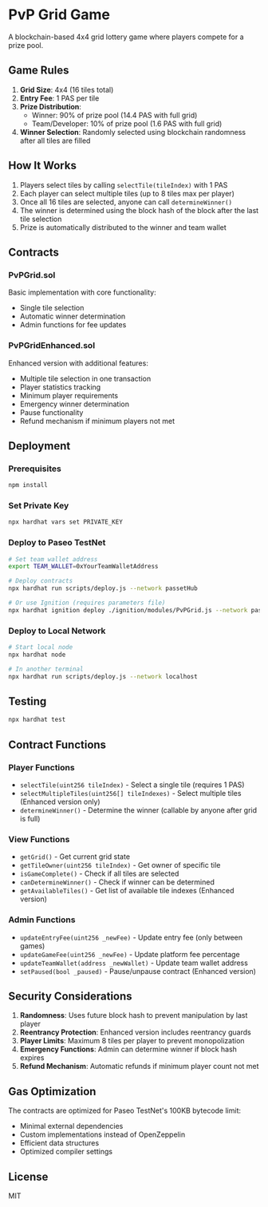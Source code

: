 # PvP Grid Game

A blockchain-based 4x4 grid lottery game where players compete for a prize pool.

## Game Rules

1. **Grid Size**: 4x4 (16 tiles total)
2. **Entry Fee**: 1 PAS per tile
3. **Prize Distribution**: 
   - Winner: 90% of prize pool (14.4 PAS with full grid)
   - Team/Developer: 10% of prize pool (1.6 PAS with full grid)
4. **Winner Selection**: Randomly selected using blockchain randomness after all tiles are filled

## How It Works

1. Players select tiles by calling `selectTile(tileIndex)` with 1 PAS
2. Each player can select multiple tiles (up to 8 tiles max per player)
3. Once all 16 tiles are selected, anyone can call `determineWinner()`
4. The winner is determined using the block hash of the block after the last tile selection
5. Prize is automatically distributed to the winner and team wallet

## Contracts

### PvPGrid.sol
Basic implementation with core functionality:
- Single tile selection
- Automatic winner determination
- Admin functions for fee updates

### PvPGridEnhanced.sol
Enhanced version with additional features:
- Multiple tile selection in one transaction
- Player statistics tracking
- Minimum player requirements
- Emergency winner determination
- Pause functionality
- Refund mechanism if minimum players not met

## Deployment

### Prerequisites
```bash
npm install
```

### Set Private Key
```bash
npx hardhat vars set PRIVATE_KEY
```

### Deploy to Paseo TestNet
```bash
# Set team wallet address
export TEAM_WALLET=0xYourTeamWalletAddress

# Deploy contracts
npx hardhat run scripts/deploy.js --network passetHub

# Or use Ignition (requires parameters file)
npx hardhat ignition deploy ./ignition/modules/PvPGrid.js --network passetHub --parameters ./parameters.json
```

### Deploy to Local Network
```bash
# Start local node
npx hardhat node

# In another terminal
npx hardhat run scripts/deploy.js --network localhost
```

## Testing

```bash
npx hardhat test
```

## Contract Functions

### Player Functions
- `selectTile(uint256 tileIndex)` - Select a single tile (requires 1 PAS)
- `selectMultipleTiles(uint256[] tileIndexes)` - Select multiple tiles (Enhanced version only)
- `determineWinner()` - Determine the winner (callable by anyone after grid is full)

### View Functions
- `getGrid()` - Get current grid state
- `getTileOwner(uint256 tileIndex)` - Get owner of specific tile
- `isGameComplete()` - Check if all tiles are selected
- `canDetermineWinner()` - Check if winner can be determined
- `getAvailableTiles()` - Get list of available tile indexes (Enhanced version)

### Admin Functions
- `updateEntryFee(uint256 _newFee)` - Update entry fee (only between games)
- `updateGameFee(uint256 _newFee)` - Update platform fee percentage
- `updateTeamWallet(address _newWallet)` - Update team wallet address
- `setPaused(bool _paused)` - Pause/unpause contract (Enhanced version)

## Security Considerations

1. **Randomness**: Uses future block hash to prevent manipulation by last player
2. **Reentrancy Protection**: Enhanced version includes reentrancy guards
3. **Player Limits**: Maximum 8 tiles per player to prevent monopolization
4. **Emergency Functions**: Admin can determine winner if block hash expires
5. **Refund Mechanism**: Automatic refunds if minimum player count not met

## Gas Optimization

The contracts are optimized for Paseo TestNet's 100KB bytecode limit:
- Minimal external dependencies
- Custom implementations instead of OpenZeppelin
- Efficient data structures
- Optimized compiler settings

## License

MIT